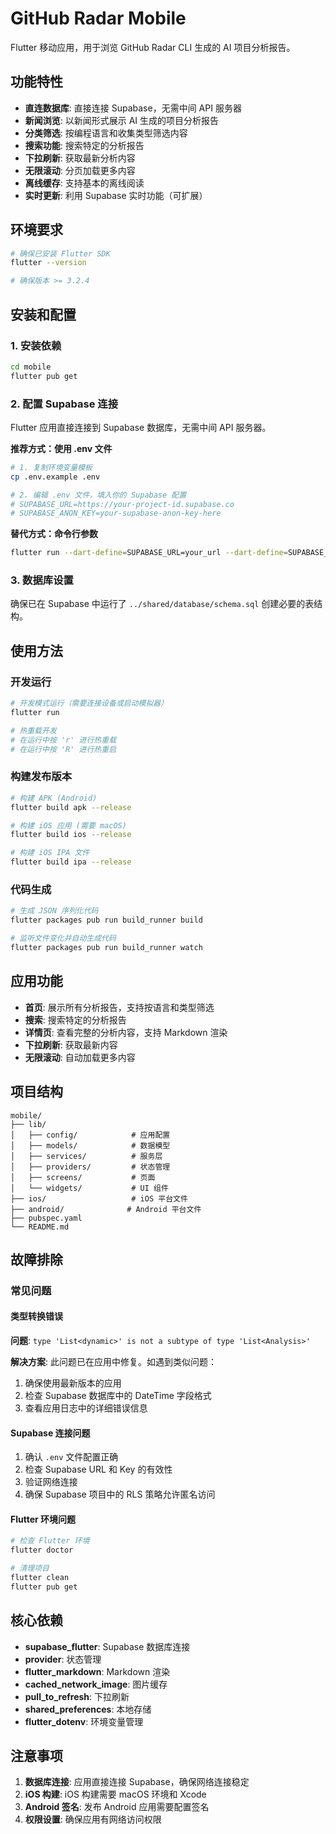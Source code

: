 # GitHub Radar Mobile

Flutter 移动应用，用于浏览 GitHub Radar CLI 生成的 AI 项目分析报告。

## 功能特性

- **直连数据库**: 直接连接 Supabase，无需中间 API 服务器
- **新闻浏览**: 以新闻形式展示 AI 生成的项目分析报告
- **分类筛选**: 按编程语言和收集类型筛选内容
- **搜索功能**: 搜索特定的分析报告
- **下拉刷新**: 获取最新分析内容
- **无限滚动**: 分页加载更多内容
- **离线缓存**: 支持基本的离线阅读
- **实时更新**: 利用 Supabase 实时功能（可扩展）

## 环境要求

```bash
# 确保已安装 Flutter SDK
flutter --version

# 确保版本 >= 3.2.4
```

## 安装和配置

### 1. 安装依赖
```bash
cd mobile
flutter pub get
```

### 2. 配置 Supabase 连接
Flutter 应用直接连接到 Supabase 数据库，无需中间 API 服务器。

**推荐方式：使用 .env 文件**
```bash
# 1. 复制环境变量模板
cp .env.example .env

# 2. 编辑 .env 文件，填入你的 Supabase 配置
# SUPABASE_URL=https://your-project-id.supabase.co
# SUPABASE_ANON_KEY=your-supabase-anon-key-here
```

**替代方式：命令行参数**
```bash
flutter run --dart-define=SUPABASE_URL=your_url --dart-define=SUPABASE_ANON_KEY=your_key
```

### 3. 数据库设置
确保已在 Supabase 中运行了 `../shared/database/schema.sql` 创建必要的表结构。

## 使用方法

### 开发运行
```bash
# 开发模式运行（需要连接设备或启动模拟器）
flutter run

# 热重载开发
# 在运行中按 'r' 进行热重载
# 在运行中按 'R' 进行热重启
```

### 构建发布版本
```bash
# 构建 APK (Android)
flutter build apk --release

# 构建 iOS 应用 (需要 macOS)
flutter build ios --release

# 构建 iOS IPA 文件
flutter build ipa --release
```

### 代码生成
```bash
# 生成 JSON 序列化代码
flutter packages pub run build_runner build

# 监听文件变化并自动生成代码
flutter packages pub run build_runner watch
```

## 应用功能

- **首页**: 展示所有分析报告，支持按语言和类型筛选
- **搜索**: 搜索特定的分析报告
- **详情页**: 查看完整的分析内容，支持 Markdown 渲染
- **下拉刷新**: 获取最新内容
- **无限滚动**: 自动加载更多内容

## 项目结构

```
mobile/
├── lib/
│   ├── config/            # 应用配置
│   ├── models/            # 数据模型
│   ├── services/          # 服务层
│   ├── providers/         # 状态管理
│   ├── screens/           # 页面
│   └── widgets/           # UI 组件
├── ios/                   # iOS 平台文件
├── android/              # Android 平台文件
├── pubspec.yaml
└── README.md
```

## 故障排除

### 常见问题

#### 类型转换错误
**问题**: `type 'List<dynamic>' is not a subtype of type 'List<Analysis>'`

**解决方案**: 此问题已在应用中修复。如遇到类似问题：
1. 确保使用最新版本的应用
2. 检查 Supabase 数据库中的 DateTime 字段格式
3. 查看应用日志中的详细错误信息

#### Supabase 连接问题
1. 确认 `.env` 文件配置正确
2. 检查 Supabase URL 和 Key 的有效性
3. 验证网络连接
4. 确保 Supabase 项目中的 RLS 策略允许匿名访问

#### Flutter 环境问题
```bash
# 检查 Flutter 环境
flutter doctor

# 清理项目
flutter clean
flutter pub get
```

## 核心依赖

- **supabase_flutter**: Supabase 数据库连接
- **provider**: 状态管理
- **flutter_markdown**: Markdown 渲染
- **cached_network_image**: 图片缓存
- **pull_to_refresh**: 下拉刷新
- **shared_preferences**: 本地存储
- **flutter_dotenv**: 环境变量管理

## 注意事项

1. **数据库连接**: 应用直接连接 Supabase，确保网络连接稳定
2. **iOS 构建**: iOS 构建需要 macOS 环境和 Xcode
3. **Android 签名**: 发布 Android 应用需要配置签名
4. **权限设置**: 确保应用有网络访问权限